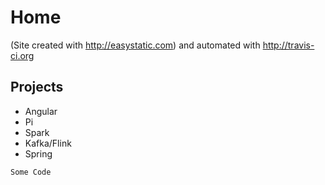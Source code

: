 Home 
============
(Site created with http://easystatic.com) and automated with http://travis-ci.org

## Projects

* Angular
* Pi
* Spark
* Kafka/Flink
* Spring

` Some Code `

